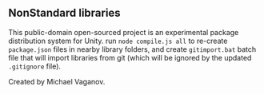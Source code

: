 ## NonStandard libraries
This public-domain open-sourced project is an experimental package distribution system for Unity. run `node compile.js all` to re-create `package.json` files in nearby library folders, and create `gitimport.bat` batch file that will import libraries from git (which will be ignored by the updated `.gitignore` file).

Created by Michael Vaganov.
